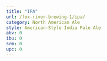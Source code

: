 ```yaml
---
title: "IPA"
url: /fox-river-brewing-1/ipa/
category: North American Ale
style: American-Style India Pale Ale
abv: 0
ibu: 0
srm: 0
upc: 0
---
```


